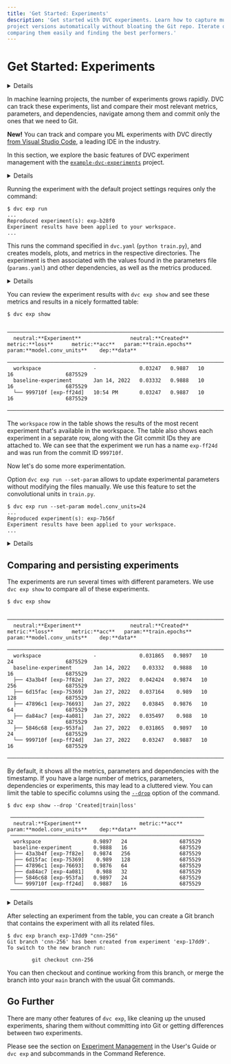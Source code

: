```yaml
---
title: 'Get Started: Experiments'
description: 'Get started with DVC experiments. Learn how to capture multiple
project versions automatically without bloating the Git repo. Iterate quickly by
comparing them easily and finding the best performers.'
---
```


# Get Started: Experiments

<details>

### 🎬 Click to watch a video intro.

<admon type="warn">

This video is outdated and will be updated soon! Our written docs contain the
latest information about all of DVC's features.

</admon>

https://youtu.be/FHQq_zZz5ms

</details>

In machine learning projects, the number of <abbr>experiments</abbr> grows
rapidly. DVC can track these experiments, list and compare their most relevant
metrics, parameters, and dependencies, navigate among them and commit only the
ones that we need to Git.

<admon type="tip">

**New!** You can track and compare you ML experiments with DVC directly [from
Visual Studio Code], a leading IDE in the industry.

[from visual studio code]: /doc/vs-code-extension

</admon>

In this section, we explore the basic features of DVC experiment management with
the [`example-dvc-experiments`][ede] project.

[ede]: https://github.com/iterative/example-dvc-experiments

<details>

### ⚙️ Initializing a project with DVC experiments

If you already have a DVC project, that's great. You can start to use `dvc exp`
commands right away to run experiments in your project. (See the [User Guide]
for detailed information.) Here, we briefly discuss how to structure an ML
project with DVC experiments using `dvc exp init`.

[user guide]: /doc/user-guide/experiment-management/experiments-overview

A typical machine learning project has data, a set of scripts that train a
model, a bunch of hyperparameters that tune training and models, and outputs
metrics and plots to evaluate the models. `dvc exp init` has sane defaults about
the names of these elements to initialize a project:

```dvc
$ dvc exp init --live dvclive --plots plots python src/train.py
```

Here, `python src/train.py` specifies how you run experiments. It could be any
other command.

If your project uses different names for them, you can set directories for
source code (default: `src/`), data (`data/`), models (`models/`), plots
(`plots/`), and files for hyperparameters (`params.yaml`), metrics
(`metrics.json`) with the options supplied to `dvc exp init`.

You can also set these options in a dialog format with
`dvc exp init --interactive`.

</details>

Running the experiment with the default project settings requires only the
command:

```dvc
$ dvc exp run
...
Reproduced experiment(s): exp-b28f0
Experiment results have been applied to your workspace.
...
```

This runs the command specified in `dvc.yaml` (`python train.py`), and creates
models, plots, and metrics in the respective directories. The experiment is then
associated with the values found in the parameters file (`params.yaml`) and
other dependencies, as well as the metrics produced.

<details>

### ℹ️ More information about (Hyper)parameters

It's pretty common for data science projects to include configuration files that
define adjustable parameters to train a model, adjust model architecture, do
pre-processing, etc. DVC provides a mechanism for experiments to depend on the
specific variables from a file.

By default, DVC assumes that a parameters file named `params.yaml` is available
in your project. DVC parses this file and creates dependencies to the variables
found in it: `model.conv_units` and `train.epochs`. Example:

```yaml
train:
  epochs: 10
model:
  conv_units: 16
```

</details>

You can review the experiment results with `dvc exp show` and see these metrics
and results in a nicely formatted table:

```dvc
$ dvc exp show
```

```dvctable
 ────────────────────────────────────────────────────────────────────────────────────────────────────────
  neutral:**Experiment**                neutral:**Created**           metric:**loss**      metric:**acc**   param:**train.epochs**    param:**model.conv_units**    dep:**data**
 ────────────────────────────────────────────────────────────────────────────────────────────────────────
  workspace                 -              0.03247   0.9887   10             16                 6875529
  baseline-experiment       Jan 14, 2022   0.03332   0.9888   10             16                 6875529
  └── 999710f [exp-ff24d]   10:54 PM       0.03247   0.9887   10             16                 6875529
 ────────────────────────────────────────────────────────────────────────────────────────────────────────
```

The `workspace` row in the table shows the results of the most recent experiment
that's available in the <abbr>workspace</abbr>. The table also shows each
experiment in a separate row, along with the Git commit IDs they are attached
to. We can see that the experiment we run has a name `exp-ff24d` and was run
from the commit ID `999710f`.

Now let's do some more experimentation.

Option `dvc exp run --set-param` allows to update experimental parameters
without modifying the files manually. We use this feature to set the
convolutional units in `train.py`.

```dvc
$ dvc exp run --set-param model.conv_units=24
...
Reproduced experiment(s): exp-7b56f
Experiment results have been applied to your workspace.
...
```

<details>

### ⚙️ Run multiple experiments in parallel

Instead of running the experiments one-by-one, we can define them to run in a
batch. This is especially handy when you have long running experiments.

We add experiments to the queue using the `--queue` option of `dvc exp run`. We
also use `-S` (`--set-param`) to set a value for the parameter.

```dvc
$ dvc exp run --queue -S model.conv_units=32
Queued experiment '3cac8c6' for future execution.
$ dvc exp run --queue -S model.conv_units=64
Queued experiment '23660b6' for future execution.
$ dvc exp run --queue -S model.conv_units=128
Queued experiment '6591a57' for future execution.
$ dvc exp run --queue -S model.conv_units=256
Queued experiment '9109ea9' for future execution.
```

Next, run all (`--run-all`) queued experiments in parallel. You can specify the
number of parallel processes using `--jobs`:

```dvc
$ dvc exp run --run-all --jobs 2
```

</details>

## Comparing and persisting experiments

The experiments are run several times with different parameters. We use
`dvc exp show` to compare all of these experiments.

```dvc
$ dvc exp show
```

```dvctable
 ────────────────────────────────────────────────────────────────────────────────────────────────────────
  neutral:**Experiment**                neutral:**Created**            metric:**loss**      metric:**acc**   param:**train.epochs**    param:**model.conv_units**    dep:**data**
 ────────────────────────────────────────────────────────────────────────────────────────────────────────
  workspace                 -              0.031865   0.9897   10             24                 6875529
  baseline-experiment       Jan 14, 2022    0.03332   0.9888   10             16                 6875529
  ├── 43a3b4f [exp-7f82e]   Jan 27, 2022   0.042424   0.9874   10             256                6875529
  ├── 6d15fac [exp-75369]   Jan 27, 2022   0.037164    0.989   10             128                6875529
  ├── 47896c1 [exp-76693]   Jan 27, 2022    0.03845   0.9876   10             64                 6875529
  ├── da84ac7 [exp-4a081]   Jan 27, 2022   0.035497    0.988   10             32                 6875529
  ├── 5846c68 [exp-953fa]   Jan 27, 2022   0.031865   0.9897   10             24                 6875529
  └── 999710f [exp-ff24d]   Jan 27, 2022    0.03247   0.9887   10             16                 6875529
 ────────────────────────────────────────────────────────────────────────────────────────────────────────
```

By default, it shows all the metrics, parameters and dependencies with the
timestamp. If you have a large number of metrics, parameters, dependencies or
experiments, this may lead to a cluttered view. You can limit the table to
specific columns using the [`--drop`](/doc/command-reference/exp/show#--drop)
option of the command.

```dvc
$ dvc exp show --drop 'Created|train|loss'
```

```dvctable
 ───────────────────────────────────────────────────────────────
  neutral:**Experiment**                   metric:**acc**   param:**model.conv_units**    dep:**data**
 ───────────────────────────────────────────────────────────────
  workspace                 0.9897   24                 6875529
  baseline-experiment       0.9888   16                 6875529
  ├── 43a3b4f [exp-7f82e]   0.9874   256                6875529
  ├── 6d15fac [exp-75369]    0.989   128                6875529
  ├── 47896c1 [exp-76693]   0.9876   64                 6875529
  ├── da84ac7 [exp-4a081]    0.988   32                 6875529
  ├── 5846c68 [exp-953fa]   0.9897   24                 6875529
  └── 999710f [exp-ff24d]   0.9887   16                 6875529
 ───────────────────────────────────────────────────────────────
```

<details>

### ℹ️ More information about metrics

Metrics are what you use to evaluate your models. DVC associates metrics to
experiments for later comparison. Any scalar value can be used as a metric. You
can specify text files to contain metrics using `dvc exp init --metrics`, and
write them in the experimentation code.

An alternative to manual metrics generation is to use [DVCLive](/doc/dvclive) to
generate these files. Please refer to the documentation for details.

`dvc exp show` and `dvc metrics` are used to tabulate the experiments and Git
commits with their associated metrics. In the above tables, `loss` and `acc`
values are metrics found in [`dvclive/metrics.json`] file.

Metrics files are interpreted specially also in
[Iterative Studio](https://studio.iterative.ai).

[`metrics.json`]:
  https://github.com/iterative/example-dvc-experiments/blob/main/dvclive/metrics.json

</details>

After selecting an experiment from the table, you can create a Git branch that
contains the experiment with all its related files.

```dvc
$ dvc exp branch exp-17dd9 "cnn-256"
Git branch 'cnn-256' has been created from experiment 'exp-17dd9'.
To switch to the new branch run:

        git checkout cnn-256
```

You can then checkout and continue working from this branch, or merge the branch
into your `main` branch with the usual Git commands.

## Go Further

There are many other features of `dvc exp`, like cleaning up the unused
experiments, sharing them without committing into Git or getting differences
between two experiments.

Please see the section on
[Experiment Management](/doc/user-guide/experiment-management) in the User's
Guide or `dvc exp` and subcommands in the Command Reference.

